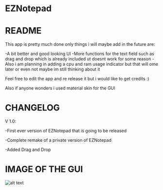 # EZNotepad
README
======

This app is pretty much done only things i will maybe add in the future are:

-A bit better and good looking UI
-More functions for the text field such as drag and drop which is already included ut doesnt work for some reason
-Also i am planning in adding a cpu and ram usage indicator but that will ome later or even 
not maybe im still thinking about it

Feel free to edit the app and re release it but i would like to get credits :)

Also if anyone wonders i used material skin for the GUI

CHANGELOG
=========

V 1.0:

-First ever version of EZNotepad that is going to be released

-Complete remake of a private version of EZNotepad

-Added Drag and Drop

IMAGE OF THE GUI
================

![alt text](https://i.ibb.co/Qd691Ns/Screenshot-2022-03-28-170053.jpg)
